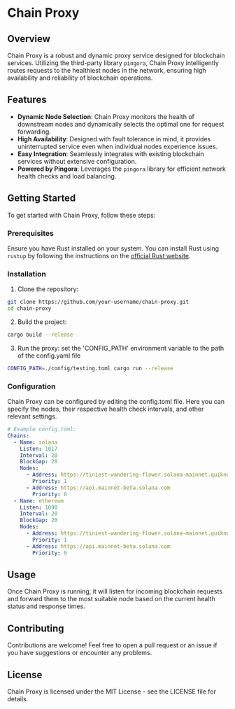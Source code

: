 # Chain Proxy

## Overview

Chain Proxy is a robust and dynamic proxy service designed for blockchain services. Utilizing the third-party
library `pingora`, Chain Proxy intelligently routes requests to the healthiest nodes in the network, ensuring high
availability and reliability of blockchain operations.

## Features

- **Dynamic Node Selection**: Chain Proxy monitors the health of downstream nodes and dynamically selects the optimal
  one for request forwarding.
- **High Availability**: Designed with fault tolerance in mind, it provides uninterrupted service even when individual
  nodes experience issues.
- **Easy Integration**: Seamlessly integrates with existing blockchain services without extensive configuration.
- **Powered by Pingora**: Leverages the `pingora` library for efficient network health checks and load balancing.

## Getting Started

To get started with Chain Proxy, follow these steps:

### Prerequisites

Ensure you have Rust installed on your system. You can install Rust using `rustup` by following the instructions on
the [official Rust website](https://www.rust-lang.org/tools/install).

### Installation

1. Clone the repository:

```sh
git clone https://github.com/your-username/chain-proxy.git
cd chain-proxy
```

2. Build the project:

```sh
cargo build --release
```

3. Run the proxy:
   set the 'CONFIG_PATH' environment variable to the path of the config.yaml file

```sh
CONFIG_PATH=./config/testing.toml cargo run --release
```

### Configuration

Chain Proxy can be configured by editing the config.toml file. Here you can specify the nodes, their respective
health check intervals, and other relevant settings.

```yaml
# Example config.toml:
Chains:
  - Name: solana
    Listen: 1017
    Interval: 20
    BlockGap: 20
    Nodes:
      - Address: https://tiniest-wandering-flower.solana-mainnet.quiknode.pro/3f2cf77b66958c08189f7d289df7d0740e554be2
        Priority: 1
      - Address: https://api.mainnet-beta.solana.com
        Priority: 0
  - Name: ethereum
    Listen: 1090
    Interval: 20
    BlockGap: 20
    Nodes:
      - Address: https://tiniest-wandering-flower.solana-mainnet.quiknode.pro/3f2cf77b66958c08189f7d289df7d0740e554be2
        Priority: 1
      - Address: https://api.mainnet-beta.solana.com
        Priority: 0
```

## Usage

Once Chain Proxy is running, it will listen for incoming blockchain requests and forward them to the most suitable node
based on the current health status and response times.

## Contributing

Contributions are welcome! Feel free to open a pull request or an issue if you have suggestions or encounter any
problems.

## License

Chain Proxy is licensed under the MIT License - see the LICENSE file for details.

